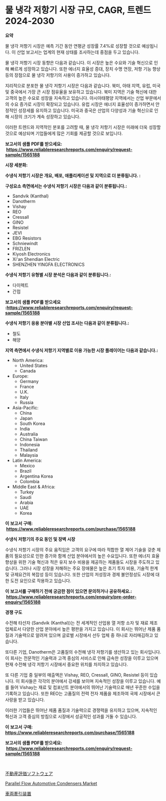 <p><h1>물 냉각 저항기 시장 규모, CAGR, 트렌드 2024-2030</h1></p><p><strong>요약</strong></p>
<p><p>물 냉각 저항기 시장은 예측 기간 동안 연평균 성장률 7.4%로 성장할 것으로 예상됩니다. 이 산업 보고서는 업계의 현재 상태를 조사하는데 중점을 두고 있습니다.</p><p>물 냉각 저항기 시장 동향은 다음과 같습니다. 이 시장은 높은 수요와 기술 혁신으로 인해 빠르게 성장하고 있습니다. 또한 에너지 효율성 증대, 장치 수명 연장, 저항 기능 향상 등의 장점으로 물 냉각 저항기의 사용이 증가하고 있습니다.</p><p>지리적으로 분포한 물 냉각 저항기 시장은 다음과 같습니다. 북미, 아태 지역, 유럽, 미국 및 중국에서 가장 큰 시장 점유율을 보유하고 있습니다. 북미 지역은 기술 혁신에 대한 고객의 높은 수요로 성장을 지속하고 있습니다. 아시아태평양 지역에서는 산업 부문에서의 수요 증가로 시장이 확장되고 있습니다. 유럽 시장은 에너지 효율성이 증가하면서 안정적인 성장세를 유지하고 있습니다. 미국과 중국은 산업의 다양성과 기술 혁신으로 인해 시장의 크기가 계속 성장하고 있습니다.</p><p>이러한 트렌드와 지역적인 분포를 고려할 때, 물 냉각 저항기 시장은 미래에 더욱 성장할 것으로 예상되며 기업들에게 많은 기회를 제공할 것으로 보입니다.</p></p>
<p><strong>보고서의 샘플 PDF를 받으세요: &nbsp;<a href="https://www.reliableresearchreports.com/enquiry/request-sample/1565188">https://www.reliableresearchreports.com/enquiry/request-sample/1565188</a></strong></p>
<p><strong>시장 세분화:</strong></p>
<p><strong> 수냉식 저항기 시장은 개요, 배포, 애플리케이션 및 지역으로 더 분류됩니다. :</strong></p>
<p><strong>구성요소 측면에서는 수냉식 저항기 시장은 다음과 같이 분류됩니다.:</strong></p>
<p><ul><li>Sandvik (Kanthal)</li><li>Danotherm</li><li>Vishay</li><li>REO</li><li>Cressall</li><li>GINO</li><li>Resistel</li><li>JEVI</li><li>EBG Resistors</li><li>Schniewindt</li><li>FRIZLEN</li><li>Kiyosh Electronics</li><li>Xi'an Shendian Electric</li><li>SHENZHEN YINGFA ELECTRONICS</li></ul></p>
<p><strong> 수냉식 저항기 유형별 시장 분석은 다음과 같이 분류됩니다.:</strong></p>
<p><ul><li>다이렉트</li><li>간접</li></ul></p>
<p><strong>보고서의 샘플 PDF를 받으세요 :<a href="https://www.reliableresearchreports.com/enquiry/request-sample/1565188">https://www.reliableresearchreports.com/enquiry/request-sample/1565188</a></strong></p>
<p><strong> 수냉식 저항기 응용 분야별 시장 산업 조사는 다음과 같이 분류됩니다.:</strong></p>
<p><ul><li>철도</li><li>해양</li></ul></p>
<p><strong>지역 측면에서 수냉식 저항기 지역별로 이용 가능한 시장 플레이어는 다음과 같습니다.:</strong></p>
<p><ul>
    <li>
        North America:
        <ul>
            <li>United States</li>
            <li>Canada</li>
        </ul>
    </li>
    <li>
        Europe:
        <ul>
            <li>Germany</li>
            <li>France</li>
            <li>U.K.</li>
            <li>Italy</li>
            <li>Russia</li>
        </ul>
    </li>
    <li>
        Asia-Pacific:
        <ul>
            <li>China</li>
            <li>Japan</li>
            <li>South Korea</li>
            <li>India</li>
            <li>Australia</li>
            <li>China Taiwan</li>
            <li>Indonesia</li>
            <li>Thailand</li>
            <li>Malaysia</li>
        </ul>
    </li>
    <li>
        Latin America:
        <ul>
            <li>Mexico</li>
            <li>Brazil</li>
            <li>Argentina Korea</li>
            <li>Colombia</li>
        </ul>
    </li>
    <li>
        Middle East & Africa:
        <ul>
            <li>Turkey</li>
            <li>Saudi</li>
            <li>Arabia</li>
            <li>UAE</li>
            <li>Korea</li>
        </ul>
    </li>
    </ul></p>
<p><strong>이 보고서 구매: &nbsp;<a href="https://www.reliableresearchreports.com/purchase/1565188">https://www.reliableresearchreports.com/purchase/1565188</a></strong></p>
<p><strong>수냉식 저항기의 주요 동인 및 장벽 시장</strong></p>
<p><p>수냉식 저항기 시장의 주요 움직임은 고객의 요구에 따라 적합한 열 제어 기술을 갖춘 제품의 필요성으로 인한 증가와 함께 산업 분야에서의 높은 수요입니다. 또한 에너지 효율 향상을 위한 기술 혁신과 적은 유지 보수 비용을 제공하는 제품들도 시장을 주도하고 있습니다. 그러나 시장 성장을 저해하는 주요 장애물은 높은 초기 투자 비용, 기술적 한계 및 규제요건의 복잡성 등이 있습니다. 또한 산업의 저성장과 경제 불안정성도 시장에 대한 도전 요인으로 작용하고 있습니다.</p></p>
<p><strong>이 보고서를 구매하기 전에 궁금한 점이 있으면 문의하거나 공유하세요.: &nbsp;<a href="https://www.reliableresearchreports.com/enquiry/pre-order-enquiry/1565188">https://www.reliableresearchreports.com/enquiry/pre-order-enquiry/1565188</a></strong></p>
<p><strong>경쟁 구도</strong></p>
<p><p>수전해 타산자 (Sandvik (Kanthal))는 전 세계적인 산업용 열 저항 소자 및 재료 제조업체로서 다양한 산업 분야에서 높은 평판을 가지고 있습니다. 이 회사는 뛰어난 제품 품질과 기술력으로 알려져 있으며 글로벌 시장에서 선두 업체 중 하나로 자리매김하고 있습니다. </p><p>또다른 기업, Danotherm은 고품질의 수전해 냉각 저항기를 생산하고 있는 회사입니다. 이 회사는 전문적인 기술력과 고객 중심의 서비스로 인해 급속한 성장을 이루고 있으며 현재 수전해 냉각 저항기 시장에서 중요한 위치를 차지하고 있습니다.</p><p>또 다른 기업 중 일부의 매출액은 Vishay, REO, Cressall, GINO, Resistel 등이 있습니다. 이 회사들은 각각의 분야에서 강세를 보이며 지속적인 성장을 이루고 있습니다. 예를 들어 Vishay는 재료 및 컴포넌트 분야에서의 뛰어난 기술력으로 매년 꾸준한 수입을 기록하고 있습니다. 또한 REO는 고품질의 전력 전자 제품을 제조하여 국제 시장에서 큰 사랑을 받고 있습니다.</p><p>이러한 기업들은 뛰어난 제품 품질과 기술력으로 경쟁력을 유지하고 있으며, 지속적인 혁신과 고객 중심의 방침으로 시장에서 성공적인 성과를 거둘 수 있습니다.</p></p>
<p><strong>이 보고서 구매: &nbsp; <a href="https://www.reliableresearchreports.com/purchase/1565188">https://www.reliableresearchreports.com/purchase/1565188</a></strong></p>
<p><strong>보고서의 샘플 PDF를 받으세요: &nbsp;<a href="https://www.reliableresearchreports.com/enquiry/request-sample/1565188">https://www.reliableresearchreports.com/enquiry/request-sample/1565188</a></strong><strong></strong></p>
<p>&nbsp;</p>
<p><p><a href="https://github.com/EstaSprer20231/Market-Research-Report-List-1/blob/main/61837215721.md">不動産評価ソフトウェア</a></p><p><a href="https://extreme-scabiosa-c81.notion.site/Parallel-Flow-Automotive-Condensers-Market-Size-Market-Share-and-Global-Market-Analysis-Report-202-e7889c50718a4f4eafa20bd35daa0b84">Parallel Flow Automotive Condensers Market</a></p><p><a href="https://medium.com/@redsalmon1949/%E8%87%AA%E5%8B%95%E8%BB%8A%E7%89%BD%E5%BC%95%E8%A3%85%E7%BD%AE%E5%B8%82%E5%A0%B4%E3%81%AE%E5%88%86%E6%9E%90%E3%81%A82024%E5%B9%B4%E3%81%8B%E3%82%892031%E5%B9%B4%E3%81%BE%E3%81%A7%E3%81%AE%E3%82%B5%E3%82%A4%E3%82%BA%E4%BA%88%E6%B8%AC-19bfad5c234b">車両牽引装置</a></p></p>